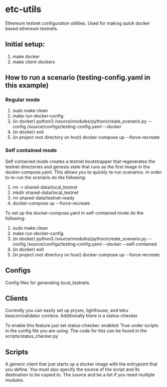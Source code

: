 # etc-utils
Ethereum testnet configuration utilities. Used for making quick docker based ethereum testnets.
## Initial setup:
1. make docker
2. make client-dockers

## How to run a scenario (testing-config.yaml in this example)
### Regular mode
1. sudo make clean
2. make run-docker-config
3. (in docker) python3 /source/modules/python/create\_scenario.py --config /source/configs/testing-config.yaml --docker
4. (in docker) exit
5. (in project root directory on host) docker-compose up --force-recreate
### Self contained mode
Self contained mode creates a testnet bootstrapper that regenerates the testnet directories and genesis state that runs as the first image in the docker-compose.yaml. This allows you to quickly re-run scenarios. In order to re-run the scenario do the following:
1. rm -r shared-data/local\_testnet
2. mkdir shared-data/local\_testnet
3. rm shared-data/testnet-ready
4. docker-compose up --force-recreate

To set up the docker-compose.yaml in self-contained mode do the following:
1. sudo make clean
2. make run-docker-config
3. (in docker) python3 /source/modules/python/create\_scenario.py --config /source/configs/testing-config.yaml --docker --self-contained
4. (in docker) exit
5. (in project root directory on host) docker-compose up --force-recreate


## Configs
Config files for generating local\_testnets.

## Clients
Currently you can easily set up prysm, lighthouse, and teku beacon/validator combos. Additionally there is a status-checker

To enable this feature just set status-checker: enabled: True under scripts in the config file you are using. The code for this can be found
in the scripts/status\_checker.py

## Scripts
A generic client that just starts up a docker image with the entrypoint that you define. You must also specify the source of the script and its destination to be copied to. The source and be a list if you need multiple modules. 
